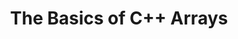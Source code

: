 ---
id: cpp-array-basics
title: The Basics of C++ Arrays
sidebar_label: The Basics of C++ Arrays
sidebar_position: 1
tags:
  [
    c++,
    c++ programming,
    c++ features,
    arrays,
    c++ array basics,
    c++ arrays
  ]
description: In this tutorial, we will cover the basics of C++ arrays. We'll explore how to declare, initialize, and access elements in arrays, as well as discuss multidimensional arrays. By understanding the fundamentals of C++ arrays, you'll be equipped to work with collections of data efficiently and effectively in your programs.
---